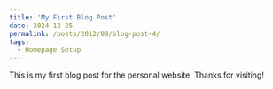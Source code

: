 ```yaml
---
title: 'My First Blog Post'
date: 2024-12-25
permalink: /posts/2012/08/blog-post-4/
tags:
  - Homepage Setup
---
```


This is my first blog post for the personal website. Thanks for visiting!
